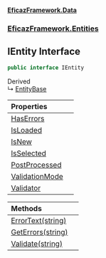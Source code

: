 #### [EficazFramework.Data](EficazFrameworkData.md 'EficazFramework Data')
### [EficazFramework.Entities](EficazFrameworkData.md#EficazFramework.Entities 'EficazFramework.Entities')

## IEntity Interface

```csharp
public interface IEntity
```

Derived  
&#8627; [EntityBase](EficazFramework.Entities/EntityBase.md 'EficazFramework.Entities.EntityBase')

| Properties | |
| :--- | :--- |
| [HasErrors](EficazFramework.Entities/IEntity/HasErrors.md 'EficazFramework.Entities.IEntity.HasErrors') | |
| [IsLoaded](EficazFramework.Entities/IEntity/IsLoaded.md 'EficazFramework.Entities.IEntity.IsLoaded') | |
| [IsNew](EficazFramework.Entities/IEntity/IsNew.md 'EficazFramework.Entities.IEntity.IsNew') | |
| [IsSelected](EficazFramework.Entities/IEntity/IsSelected.md 'EficazFramework.Entities.IEntity.IsSelected') | |
| [PostProcessed](EficazFramework.Entities/IEntity/PostProcessed.md 'EficazFramework.Entities.IEntity.PostProcessed') | |
| [ValidationMode](EficazFramework.Entities/IEntity/ValidationMode.md 'EficazFramework.Entities.IEntity.ValidationMode') | |
| [Validator](EficazFramework.Entities/IEntity/Validator.md 'EficazFramework.Entities.IEntity.Validator') | |

| Methods | |
| :--- | :--- |
| [ErrorText(string)](EficazFramework.Entities/IEntity/ErrorText(string).md 'EficazFramework.Entities.IEntity.ErrorText(string)') | |
| [GetErrors(string)](EficazFramework.Entities/IEntity/GetErrors(string).md 'EficazFramework.Entities.IEntity.GetErrors(string)') | |
| [Validate(string)](EficazFramework.Entities/IEntity/Validate(string).md 'EficazFramework.Entities.IEntity.Validate(string)') | |
